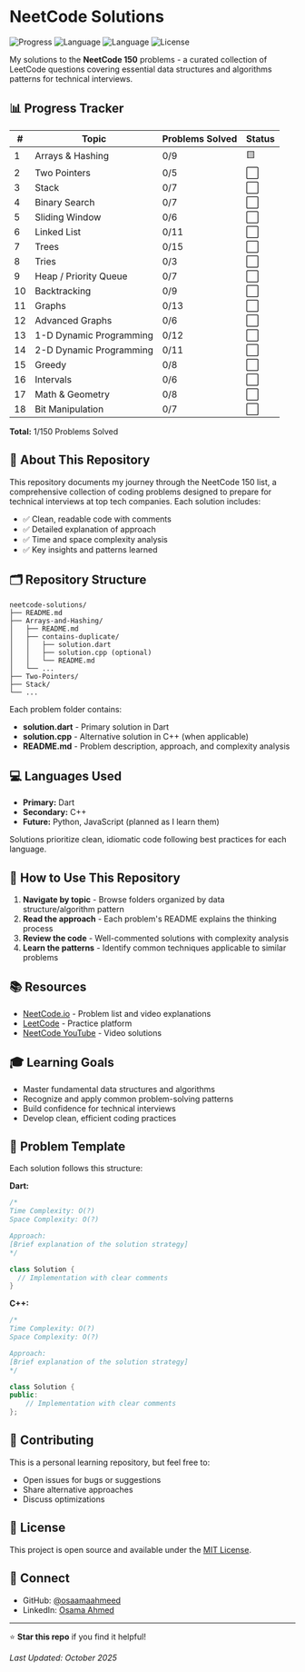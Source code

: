 # NeetCode Solutions

![Progress](https://img.shields.io/badge/Progress-1%2F150-red)
![Language](https://img.shields.io/badge/Language-Dart-0175C2)
![Language](https://img.shields.io/badge/Language-C++-00599C)
![License](https://img.shields.io/badge/License-MIT-green)

My solutions to the **NeetCode 150** problems - a curated collection of LeetCode questions covering essential data structures and algorithms patterns for technical interviews.

## 📊 Progress Tracker

| # | Topic | Problems Solved | Status |
|---|-------|----------------|--------|
| 1 | Arrays & Hashing | 0/9 | 🟨 |
| 2 | Two Pointers | 0/5 | ⬜️ |
| 3 | Stack | 0/7 | ⬜️ |
| 4 | Binary Search | 0/7 | ⬜️ |
| 5 | Sliding Window | 0/6 | ⬜️ |
| 6 | Linked List | 0/11 | ⬜️ |
| 7 | Trees | 0/15 | ⬜️ |
| 8 | Tries | 0/3 | ⬜️ |
| 9 | Heap / Priority Queue | 0/7 | ⬜️ |
| 10 | Backtracking | 0/9 | ⬜️ |
| 11 | Graphs | 0/13 | ⬜️ |
| 12 | Advanced Graphs | 0/6 | ⬜️ |
| 13 | 1-D Dynamic Programming | 0/12 | ⬜️ |
| 14 | 2-D Dynamic Programming | 0/11 | ⬜️ |
| 15 | Greedy | 0/8 | ⬜️ |
| 16 | Intervals | 0/6 | ⬜️ |
| 17 | Math & Geometry | 0/8 | ⬜️ |
| 18 | Bit Manipulation | 0/7 | ⬜️ |

**Total:** 1/150 Problems Solved

## 🎯 About This Repository

This repository documents my journey through the NeetCode 150 list, a comprehensive collection of coding problems designed to prepare for technical interviews at top tech companies. Each solution includes:

- ✅ Clean, readable code with comments
- ✅ Detailed explanation of approach
- ✅ Time and space complexity analysis
- ✅ Key insights and patterns learned

## 🗂️ Repository Structure

```
neetcode-solutions/
├── README.md
├── Arrays-and-Hashing/
│   ├── README.md
│   ├── contains-duplicate/
│   │   ├── solution.dart
│   │   ├── solution.cpp (optional)
│   │   └── README.md
│   └── ...
├── Two-Pointers/
├── Stack/
└── ...
```

Each problem folder contains:
- **solution.dart** - Primary solution in Dart
- **solution.cpp** - Alternative solution in C++ (when applicable)
- **README.md** - Problem description, approach, and complexity analysis

## 💻 Languages Used

- **Primary:** Dart
- **Secondary:** C++
- **Future:** Python, JavaScript (planned as I learn them)

Solutions prioritize clean, idiomatic code following best practices for each language.

## 🚀 How to Use This Repository

1. **Navigate by topic** - Browse folders organized by data structure/algorithm pattern
2. **Read the approach** - Each problem's README explains the thinking process
3. **Review the code** - Well-commented solutions with complexity analysis
4. **Learn the patterns** - Identify common techniques applicable to similar problems

## 📚 Resources

- [NeetCode.io](https://neetcode.io/) - Problem list and video explanations
- [LeetCode](https://leetcode.com/) - Practice platform
- [NeetCode YouTube](https://www.youtube.com/@NeetCode) - Video solutions

## 🎓 Learning Goals

- Master fundamental data structures and algorithms
- Recognize and apply common problem-solving patterns
- Build confidence for technical interviews
- Develop clean, efficient coding practices

## 📝 Problem Template

Each solution follows this structure:

**Dart:**
```dart
/*
Time Complexity: O(?)
Space Complexity: O(?)

Approach:
[Brief explanation of the solution strategy]
*/

class Solution {
  // Implementation with clear comments
}
```

**C++:**
```cpp
/*
Time Complexity: O(?)
Space Complexity: O(?)

Approach:
[Brief explanation of the solution strategy]
*/

class Solution {
public:
    // Implementation with clear comments
};
```

## 🤝 Contributing

This is a personal learning repository, but feel free to:
- Open issues for bugs or suggestions
- Share alternative approaches
- Discuss optimizations

## 📄 License

This project is open source and available under the [MIT License](LICENSE).

## 🔗 Connect

- GitHub: [@osaamaahmeed](https://github.com/osaamaahmeed)
- LinkedIn: [Osama Ahmed](www.linkedin.com/in/osaamahmeed)

---

⭐ **Star this repo** if you find it helpful!

*Last Updated: October 2025*
